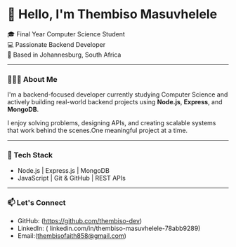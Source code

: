 # 👋 Hello, I'm Thembiso Masuvhelele

🎓 Final Year Computer Science Student  
💻 Passionate Backend Developer  
📍 Based in Johannesburg, South Africa

---

### 👨🏽‍💻 About Me
I'm a backend-focused developer currently studying Computer Science and actively building real-world backend projects using **Node.js**, **Express**, and **MongoDB**.

I enjoy solving problems, designing APIs, and creating scalable systems that work behind the scenes.One meaningful project at a time.

---

### 🧰 Tech Stack
- Node.js | Express.js | MongoDB
- JavaScript | Git & GitHub | REST APIs

---

### 📫 Let's Connect
- GitHub: (https://github.com/thembiso-dev)
- LinkedIn: ( linkedin.com/in/thembiso-masuvhelele-78abb9289)
- Email:(thembisofaith858@gmail.com)
